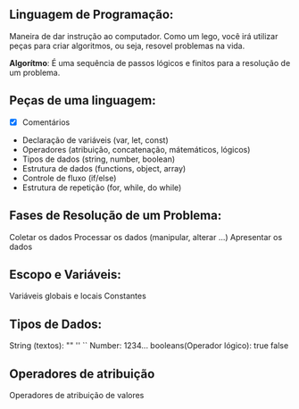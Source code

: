 ## Linguagem de Programação:

Maneira de dar instrução ao computador.
Como um lego, você irá utilizar peças para criar algoritmos, ou seja, resovel problemas na vida.

**Algorítmo**: É uma sequência de passos lógicos e finitos para a resolução de   um problema.

## Peças de uma linguagem:

- [x] Comentários
- Declaração de variáveis (var, let, const)
- Operadores (atribuição, concatenação, mátemáticos, lógicos)
- Tipos de dados (string, number, boolean)
- Estrutura de dados (functions, object, array)
- Controle de fluxo (if/else)
- Estrutura de repetição (for, while, do while)

## Fases de Resolução de um Problema:

Coletar os dados
Processar os dados (manipular, alterar ...)
Apresentar os dados

## Escopo e Variáveis:

Variáveis globais e locais
Constantes

## Tipos de Dados:

String (textos): "" '' ``
Number: 1234...
booleans(Operador lógico): true false


## Operadores de atribuição

Operadores de atribuição de valores

